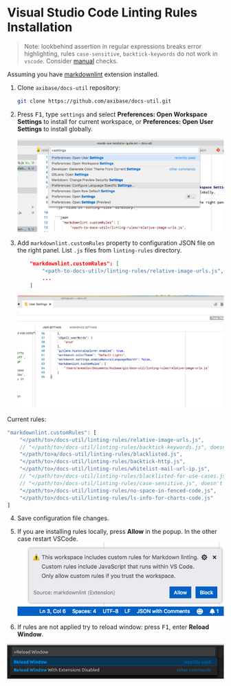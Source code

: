 # Visual Studio Code Linting Rules Installation

> Note: lookbehind assertion in regular expressions breaks error highlighting, rules `case-sensitive`, `backtick-keywords` do not work in `vscode`. Consider [manual](./README.md#manual-checks) checks.

Assuming you have [markdownlint](https://marketplace.visualstudio.com/items?itemName=DavidAnson.vscode-markdownlint) extension installed.

1. Clone `axibase/docs-util` repository:

    ```bash
    git clone https://github.com/axibase/docs-util.git
    ```

2. Press <kbd>F1</kbd>, type `settings` and select **Preferences: Open Workspace Settings** to install for current workspace, or **Preferences: Open User Settings** to install globally.

    ![command-panel](./images/command-panel.png)

3. Add `markdownlint.customRules` property to configuration JSON file on the right panel. List `.js` files from `linting-rules` directory.

    ```json
        "markdownlint.customRules": [
            "<path-to-docs-util>/linting-rules/relative-image-urls.js",
            ...
        ]
    ```

    ![settings-json](./images/settings-json.png)
    
Current rules:

```javascript
"markdownlint.customRules": [
    "</path/to>/docs-util/linting-rules/relative-image-urls.js",
    // "</path/to>/docs-util/linting-rules/backtick-keywords.js", doesn't work in vscode
    "</path/to>a/docs-util/linting-rules/blacklisted.js",
    "</path/to>/docs-util/linting-rules/backtick-http.js",
    "</path/to>/docs-util/linting-rules/whitelist-mail-url-ip.js",
    // "</path/to>/docs-util/linting-rules/blacklisted-for-use-cases.js",
    // "</path/to>/docs-util/linting-rules/case-sensitive.js", doesn't work in vscode
    "</path/to>/docs-util/linting-rules/no-space-in-fenced-code.js",
    "</path/to>/docs-util/linting-rules/ls-info-for-charts-code.js"
]
```

4. Save configuration file changes.
5. If you are installing rules locally, press **Allow** in the popup. In the other case restart VSCode.
    ![security popup](./images/security-popup.png)

6. If rules are not applied try to reload window: press <kbd>F1</kbd>, enter **Reload Window**.

![](./images/reload_window.png)
